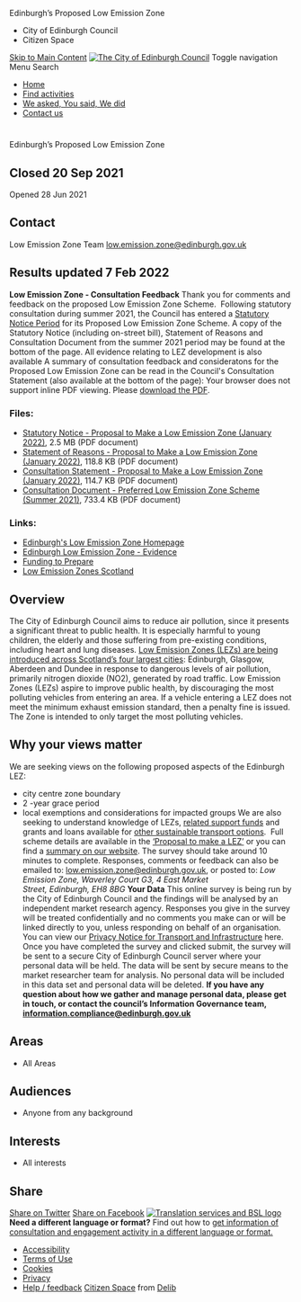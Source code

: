 
 Edinburgh’s Proposed Low Emission Zone
 - City of Edinburgh Council
 - Citizen Space
 
[Skip to Main Content](https://consultationhub.edinburgh.gov.uk/sfc/low-emission-zone/#page-content)
[![The City of Edinburgh Council](https://consultationhub.edinburgh.gov.uk/os-custom-logos/edinburgh-logo.png)](https://www.edinburgh.gov.uk/)
Toggle navigation
Menu
Search
* [Home](/)
* [Find activities](/consultation_finder/)
* [We asked, You said, We did](/we_asked_you_said/)
* [Contact us](/about/)
# 
 
 Edinburgh’s Proposed Low Emission Zone
## Closed 20 Sep 2021
Opened 28 Jun 2021
## Contact
Low Emission Zone Team
[low.emission.zone@edinburgh.gov.uk](mailto:low.emission.zone@edinburgh.gov.uk)
## Results updated 7 Feb 2022
**Low Emission Zone - Consultation Feedback**
Thank you for comments and feedback on the proposed Low Emission Zone Scheme. 
Following statutory consultation during summer 2021, the Council has entered a [Statutory Notice Period](https://www.edinburgh.gov.uk/city-mobility-plan-1/statutory-notice-period-proposal-make-low-emission-zone-scheme/1) for its Proposed Low Emission Zone Scheme.
A copy of the Statutory Notice (including on-street bill), Statement of Reasons and Consultation Document from the summer 2021 period may be found at the bottom of the page. All evidence relating to LEZ development is also available
A summary of consultation feedback and consideratons for the Proposed Low Emission Zone can be read in the Council's Consultation Statement (also available at the bottom of the page):
Your browser does not support inline PDF viewing. Please [download the PDF](user_uploads/4_consultation_statement_the_city_of_edinburgh_council_-january_2022--1.pdf).
### Files:
* [Statutory Notice - Proposal to Make a Low Emission Zone (January 2022)](https://consultationhub.edinburgh.gov.uk/sfc/low-emission-zone/results/1_statutory_notice_the_city_of_edinburgh_councils_proposal_to_make_a_low_emission_zone_scheme_january_2022.pdf), 2.5 MB (PDF document)
* [Statement of Reasons - Proposal to Make a Low Emission Zone (January 2022)](https://consultationhub.edinburgh.gov.uk/sfc/low-emission-zone/results/2_statement_of_reasons_the_city_of_edinburgh_councils_proposal_to_make_a_low_emission_zone_scheme_january_2022.pdf), 118.8 KB (PDF document)
* [Consultation Statement - Proposal to Make a Low Emission Zone (January 2022)](https://consultationhub.edinburgh.gov.uk/sfc/low-emission-zone/results/4_consultation_statement_the_city_of_edinburgh_council_january_2022.pdf), 114.7 KB (PDF document)
* [Consultation Document - Preferred Low Emission Zone Scheme (Summer 2021)](https://consultationhub.edinburgh.gov.uk/sfc/low-emission-zone/results/5_consultation_document_the_city_of_edinburgh_councils_proposal_to_make_a_low_emission_zone_scheme_may_2021.pdf), 733.4 KB (PDF document)
### Links:
* [Edinburgh's Low Emission Zone Homepage](http://www.edinburgh.gov.uk/lez)
* [Edinburgh Low Emission Zone - Evidence](https://www.edinburgh.gov.uk/city-mobility-plan-1/statutory-notice-period-proposal-make-low-emission-zone-scheme/2?documentId=13232&categoryId=20313)
* [Funding to Prepare](https://www.edinburgh.gov.uk/roads-travel-parking/low-emission-zone-scheme/7)
* [Low Emission Zones Scotland](https://www.lowemissionzones.scot/)
## Overview
The City of Edinburgh Council aims to reduce air pollution, since it presents a significant threat to public health. It is especially harmful to young children, the elderly and those suffering from pre-existing conditions, including heart and lung diseases.
[Low Emission Zones (LEZs) are being introduced across Scotland’s four largest cities](https://www.lowemissionzones.scot/): Edinburgh, Glasgow, Aberdeen and Dundee in response to dangerous levels of air pollution, primarily nitrogen dioxide (NO2), generated by road traffic.
Low Emission Zones (LEZs) aspire to improve public health, by discouraging the most polluting vehicles from entering an area. If a vehicle entering a LEZ does not meet the minimum exhaust emission standard, then a penalty fine is issued. The Zone is intended to only target the most polluting vehicles.
## Why your views matter
We are seeking views on the following proposed aspects of the Edinburgh LEZ:
* city centre zone boundary
* 2 -year grace period
* local exemptions and considerations for impacted groups
We are also seeking to understand knowledge of LEZs, [related support funds](https://energysavingtrust.org.uk/grants-and-loans/low-emission-zone-support-fund-for-households/) and grants and loans available for [other sustainable transport options](https://energysavingtrust.org.uk/travel/financial-support/grants-and-loans/). 
Full scheme details are available in the [‘Proposal to make a LEZ’](user_uploads/lez-consultation-document-june-2021.pdf) or you can find a [summary on our website](http://www.edinburgh.gov.uk/lowemissionzone).
The survey should take around 10 minutes to complete.
Responses, comments or feedback can also be emailed to: [low.emission.zone@edinburgh.gov.uk](file://corpad.corp.edinburgh.gov.uk/departments/CDev/PBS/Spatial_Policy/3%20projects/LEZ/08%20Comms%20&%20Engagement/02%20Consultation/low.emission.zone@edinburgh.gov.uk), or posted to: *Low Emission Zone, Waverley Court G3, 4 East Market Street, Edinburgh, EH8 8BG*
**Your Data**
This online survey is being run by the City of Edinburgh Council and the findings will be analysed by an independent market research agency.
Responses you give in the survey will be treated confidentially and no comments you make can or will be linked directly to you, unless responding on behalf of an organisation. You can view our [Privacy Notice for Transport and Infrastructure](https://www.edinburgh.gov.uk/downloads/file/22746/transport-and-infrastructure-privacy-notice) here.
Once you have completed the survey and clicked submit, the survey will be sent to a secure City of Edinburgh Council server where your personal data will be held. The data will be sent by secure means to the market researcher team for analysis. No personal data will be included in this data set and personal data will be deleted.
**If you have any question about how we gather and manage personal data, please get in touch, or contact the council’s Information Governance team, [information.compliance@edinburgh.gov.uk](mailto:information.compliance@edinburgh.gov.uk)**
## Areas
* All Areas
## Audiences
* Anyone from any background
## Interests
* All interests
## Share
[Share on Twitter](http://twitter.com/share?url=https%3A%2F%2Fconsultationhub.edinburgh.gov.uk%2Fsfc%2Flow-emission-zone%2F&text=Have+a+look+at+this+consultation+from+%23citizenspace%3A "Share on Twitter")
[Share on Facebook](https://www.facebook.com/sharer/sharer.php?u=https%3A%2F%2Fconsultationhub.edinburgh.gov.uk%2Fsfc%2Flow-emission-zone%2F "Share on Facebook")
[![Translation services and BSL logo](/os-custom-logos/its-bsl-logos.png)](https://consultationhub.edinburgh.gov.uk/bsl)
**Need a different language or format?**
Find out how to [get information of consultation and engagement activity in a different language or format.](https://consultationhub.edinburgh.gov.uk/bsl) 
* [Accessibility](https://consultationhub.edinburgh.gov.uk/accessibility_policy/)
* [Terms of Use](https://consultationhub.edinburgh.gov.uk/terms_and_conditions/)
* [Cookies](https://consultationhub.edinburgh.gov.uk/cookie_policy/)
* [Privacy](https://consultationhub.edinburgh.gov.uk/privacy_policy/)
* [Help / feedback](https://consultationhub.edinburgh.gov.uk/support/)
[Citizen Space](https://www.delib.net/citizen_space)
from
[Delib](https://www.delib.net)
